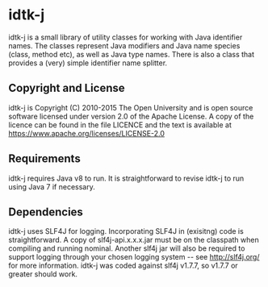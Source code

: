 # idtk-j

idtk-j is a small library of utility classes for working with Java
identifier names. The classes represent Java modifiers and Java name
species (class, method etc), as well as Java type names. There is also
a class that provides a (very) simple identifier name splitter.

## Copyright and License

idtk-j is Copyright (C) 2010-2015 The Open University and is open
source software licensed under version 2.0 of the Apache License.
A copy of the licence can be found in the file LICENCE and the
text is available at https://www.apache.org/licenses/LICENSE-2.0

## Requirements

idtk-j requires Java v8 to run. It is straightforward to revise
idtk-j to run using Java 7 if necessary.

## Dependencies

idtk-j uses SLF4J for logging. Incorporating SLF4J in (exisitng) code 
is straightforward. A copy of slf4j-api.x.x.x.jar must be on the 
classpath when compiling and running nominal. Another slf4j jar 
will also be required to support logging through your chosen logging 
system -- see http://slf4j.org/ for more information. idtk-j was 
coded against slf4j v1.7.7, so v1.7.7 or greater should work.

